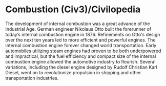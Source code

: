 # Combustion (Civ3)/Civilopedia

The development of internal combustion was a great advance of the Industrial Age. German engineer Nikolaus Otto built the forerunner 
of today’s internal combustion engine in 1876. Refinements on Otto's design over the next ten years led to more efficient and powerful 
engines. The internal combustion engine forever changed world transportation. Early automobiles utilizing steam engines had proven to be 
both underpowered and impractical, but the fuel efficiency and compact size of the internal combustion engine allowed the automotive 
industry to flourish. Several variations, including the diesel engine designed by Rudolf Christian Karl Diesel, went on to revolutionize 
propulsion in shipping and other transportation industries.